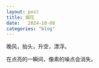 ```yaml
---
layout: post
title: 烟花
date:   2024-10-08
categories: "blog"
---
```


晚风，抬头，升空，漂浮。

在点亮的一瞬间，像素的噪点会消失。



